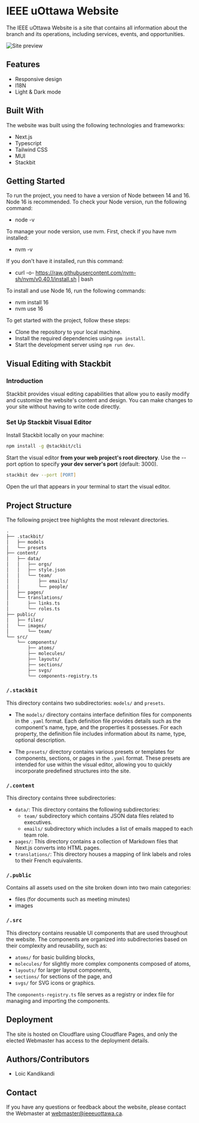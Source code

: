 # IEEE uOttawa Website

The IEEE uOttawa Website is a site that contains all information about the branch and its operations, including services, events, and opportunities.

![Site preview](preview.png)

## Features

- Responsive design
- I18N
- Light & Dark mode

## Built With

The website was built using the following technologies and frameworks:

- Next.js
- Typescript
- Tailwind CSS
- MUI
- Stackbit

## Getting Started

To run the project, you need to have a version of Node between 14 and 16. Node 16 is recommended. To check your Node version, run the following command:

- node -v

To manage your node version, use nvm. First, check if you have nvm installed:

- nvm -v

If you don't have it installed, run this command:

- curl -o- https://raw.githubusercontent.com/nvm-sh/nvm/v0.40.1/install.sh | bash

To install and use Node 16, run the following commands:

- nvm install 16
- nvm use 16

To get started with the project, follow these steps:

- Clone the repository to your local machine.
- Install the required dependencies using `npm install`.
- Start the development server using `npm run dev`.

## Visual Editing with Stackbit

### Introduction

Stackbit provides visual editing capabilities that allow you to easily modify and customize the website's content and design. You can make changes to your site without having to write code directly.

### Set Up Stackbit Visual Editor

Install Stackbit locally on your machine:

```zsh
npm install -g @stackbit/cli
```

Start the visual editor **from your web project's root directory**. Use the --port option to specify **your dev server's port** (default: 3000).

```zsh
stackbit dev --port [PORT]
```

Open the url that appears in your terminal to start the visual editor.

## Project Structure

The following project tree highlights the most relevant directories.

```txt
.
├── .stackbit/
│   ├── models
│   └── presets
├── content/
│   ├── data/
│   │   ├── orgs/
│   │   ├── style.json
│   │   └── team/
│   │       ├── emails/
│   │       └── people/
│   ├── pages/
│   └── translations/
│       ├── links.ts
│       └── roles.ts
├── public/
│   ├── files/
│   └── images/
│       └── team/
└── src/
    └── components/
        ├── atoms/
        ├── molecules/
        ├── layouts/
        ├── sections/
        ├── svgs/
        └── components-registry.ts
```

### `/.stackbit`

This directory contains two subdirectories: `models/` and `presets`.

- The `models/` directory contains interface definition files for components in the `.yaml` format. Each definition file provides details such as the component's name, type, and the properties it possesses. For each property, the definition file includes information about its name, type, optional description.

- The `presets/` directory contains various presets or templates for components, sections, or pages in the `.yaml` format. These presets are intended for use within the visual editor, allowing you to quickly incorporate predefined structures into the site.

### `/.content`

This directory contains three subdirectories:

- `data/`: This directory contains the following subdirectories:
  - `team/` subdirectory which contains JSON data files related to executives.
  - `emails/` subdirectory which includes a list of emails mapped to each team role.
- `pages/`: This directory contains a collection of Markdown files that Next.js converts into HTML pages.
- `translations/`: This directory houses a mapping of link labels and roles to their French equivalents.

### `/.public`

Contains all assets used on the site broken down into two main categories:

- files (for documents such as meeting minutes)
- images

### `/.src`

This directory contains reusable UI components that are used throughout the website. The components are organized into subdirectories based on their complexity and reusability, such as:

- `atoms/` for basic building blocks,
- `molecules/` for slightly more complex components composed of atoms,
- `layouts/` for larger layout components,
- `sections/` for sections of the page, and
- `svgs/` for SVG icons or graphics.

The `components-registry.ts` file serves as a registry or index file for managing and importing the components.

## Deployment

The site is hosted on Cloudflare using Cloudflare Pages, and only the elected Webmaster has access to the deployment details.

## Authors/Contributors

- Loic Kandikandi

## Contact

If you have any questions or feedback about the website, please contact the Webmaster at webmaster@ieeeuottawa.ca.
